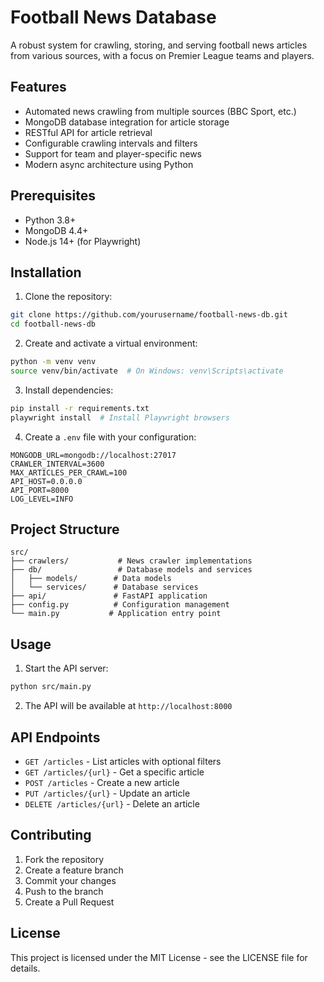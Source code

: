 # Football News Database

A robust system for crawling, storing, and serving football news articles from various sources, with a focus on Premier League teams and players.

## Features

- Automated news crawling from multiple sources (BBC Sport, etc.)
- MongoDB database integration for article storage
- RESTful API for article retrieval
- Configurable crawling intervals and filters
- Support for team and player-specific news
- Modern async architecture using Python

## Prerequisites

- Python 3.8+
- MongoDB 4.4+
- Node.js 14+ (for Playwright)

## Installation

1. Clone the repository:
```bash
git clone https://github.com/yourusername/football-news-db.git
cd football-news-db
```

2. Create and activate a virtual environment:
```bash
python -m venv venv
source venv/bin/activate  # On Windows: venv\Scripts\activate
```

3. Install dependencies:
```bash
pip install -r requirements.txt
playwright install  # Install Playwright browsers
```

4. Create a `.env` file with your configuration:
```env
MONGODB_URL=mongodb://localhost:27017
CRAWLER_INTERVAL=3600
MAX_ARTICLES_PER_CRAWL=100
API_HOST=0.0.0.0
API_PORT=8000
LOG_LEVEL=INFO
```

## Project Structure

```
src/
├── crawlers/           # News crawler implementations
├── db/                 # Database models and services
│   ├── models/        # Data models
│   └── services/      # Database services
├── api/               # FastAPI application
├── config.py          # Configuration management
└── main.py           # Application entry point
```

## Usage

1. Start the API server:
```bash
python src/main.py
```

2. The API will be available at `http://localhost:8000`

## API Endpoints

- `GET /articles` - List articles with optional filters
- `GET /articles/{url}` - Get a specific article
- `POST /articles` - Create a new article
- `PUT /articles/{url}` - Update an article
- `DELETE /articles/{url}` - Delete an article

## Contributing

1. Fork the repository
2. Create a feature branch
3. Commit your changes
4. Push to the branch
5. Create a Pull Request

## License

This project is licensed under the MIT License - see the LICENSE file for details. 